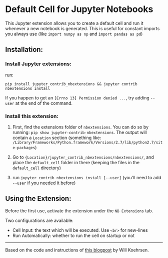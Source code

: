 # Default Cell for Jupyter Notebooks
This Jupyter extension allows you to create a default cell and run it whenever a new notebook is generated. This is useful for constant imports you always use (like `import numpy as np` and `import pandas as pd`)

## Installation:

### Install Jupyter extensions:

run:
```
pip install jupyter_contrib_nbextensions && jupyter contrib nbextensions install
```
If you happen to get an `[Errno 13] Permission denied ...`, try adding `--user` at the end of the command.

### Install this extension:

1. First, find the extensions folder of `nbextensions`. You can do so by running: `pip show jupyter-contrib-nbextensions`. The output will contain a `Location` section (something like: `/Library/Frameworks/Python.framework/Versions/2.7/lib/python2.7/site-packages`)

2. Go to `{Location}/jupyter_contrib_nbextensions/nbextensions/`, and place the `default_cell` folder in there (keeping the files in the `default_cell` directory)

3. run `jupyter contrib nbextensions install [--user]` (you'll need to add `--user` if you needed it before)

## Using the Extension:

Before the first use, activate the extension under the `NB Extensions` tab.

Two configurations are available:

* Cell Input: the text which will be executed. Use `<br>` for new-lines
* Run Automatically: whether to run the cell on startup or not

--------------
Based on the code and instructions of [this blogpost](https://towardsdatascience.com/how-to-write-a-jupyter-notebook-extension-a63f9578a38c) by Will Koehrsen.
